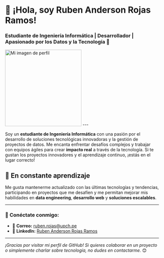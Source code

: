 # 👋 ¡Hola, soy **Ruben Anderson Rojas Ramos**!

### Estudiante de Ingeniería Informática | Desarrollador | Apasionado por los Datos y la Tecnología 🚀

<img src="https://github.com/Andersonsiu/Andersonsiu//main/ruben.jpg" alt="Mi imagen de perfil" width="250"/>
---

Soy un **estudiante de Ingeniería Informática** con una pasión por el desarrollo de soluciones tecnológicas innovadoras y la gestión de proyectos de datos. Me encanta enfrentar desafíos complejos y trabajar con equipos ágiles para crear **impacto real** a través de la tecnología. Si te gustan los proyectos innovadores y el aprendizaje continuo, ¡estás en el lugar correcto!

## 🌱 **En constante aprendizaje**
Me gusta mantenerme actualizado con las últimas tecnologías y tendencias, participando en proyectos que me desafíen y me permitan mejorar mis habilidades en **data engineering**, **desarrollo web** y **soluciones escalables**.

---

### 💬 **Conéctate conmigo:**

- 📧 **Correo:** [ruben.rojas@upch.pe](mailto:ruben.rojas@upch.pe)
- 💼 **LinkedIn:** [Ruben Anderson Rojas Ramos](https://www.linkedin.com/in/ruben-anderson-rojas-ramos-a9621728a/)

---

_¡Gracias por visitar mi perfil de GitHub! Si quieres colaborar en un proyecto o simplemente charlar sobre tecnología, no dudes en contactarme._ 😊

